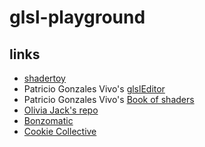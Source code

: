 # glsl-playground

## links
* [shadertoy](https://www.shadertoy.com/)
* Patricio Gonzales Vivo's [glslEditor](https://github.com/patriciogonzalezvivo/glslEditor)
* Patricio Gonzales Vivo's [Book of shaders](https://thebookofshaders.com/)
* [Olivia Jack's repo](https://github.com/ojack)
* [Bonzomatic](https://github.com/Gargaj/Bonzomatic)
* [Cookie Collective](https://cookie.paris/)